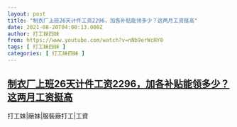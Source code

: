 ```yaml
---
layout: post
title: "制衣厂上班26天计件工资2296，加各补贴能领多少？这两月工资挺高"
date: 2021-08-20T04:00:13.000Z
author: 打工妹四妹
from: https://www.youtube.com/watch?v=nNb9erWcHY0
tags: [ 打工妹四妹 ]
categories: [ 打工妹四妹 ]
---
```

<!--1629432013000-->
[制衣厂上班26天计件工资2296，加各补贴能领多少？这两月工资挺高](https://www.youtube.com/watch?v=nNb9erWcHY0)
------

<div>
打工妹|廠妹|服裝廠打工|工資
</div>
